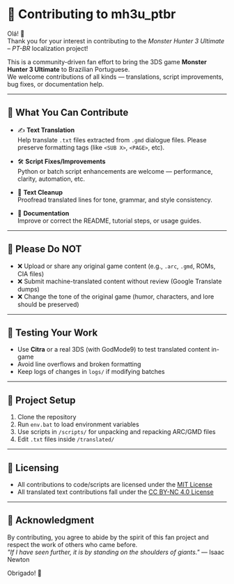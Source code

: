 # 🤝 Contributing to mh3u_ptbr

Olá! 👋  
Thank you for your interest in contributing to the *Monster Hunter 3 Ultimate – PT-BR* localization project!

This is a community-driven fan effort to bring the 3DS game **Monster Hunter 3 Ultimate** to Brazilian Portuguese.  
We welcome contributions of all kinds — translations, script improvements, bug fixes, or documentation help.

---

## 🧭 What You Can Contribute

- ✍️ **Text Translation**  
  Help translate `.txt` files extracted from `.gmd` dialogue files. Please preserve formatting tags (like `<SUB X>`, `<PAGE>`, etc).

- 🛠️ **Script Fixes/Improvements**  
  Python or batch script enhancements are welcome — performance, clarity, automation, etc.

- 🧹 **Text Cleanup**  
  Proofread translated lines for tone, grammar, and style consistency.

- 📄 **Documentation**  
  Improve or correct the README, tutorial steps, or usage guides.

---

## 🚫 Please Do NOT

- ❌ Upload or share any original game content (e.g., `.arc`, `.gmd`, ROMs, CIA files)
- ❌ Submit machine-translated content without review (Google Translate dumps)
- ❌ Change the tone of the original game (humor, characters, and lore should be preserved)

---

## 🧪 Testing Your Work

- Use **Citra** or a real 3DS (with GodMode9) to test translated content in-game
- Avoid line overflows and broken formatting
- Keep logs of changes in `logs/` if modifying batches

---

## 📂 Project Setup

1. Clone the repository
2. Run `env.bat` to load environment variables
3. Use scripts in `/scripts/` for unpacking and repacking ARC/GMD files
4. Edit `.txt` files inside `/translated/`

---

## 📜 Licensing

- All contributions to code/scripts are licensed under the [MIT License](LICENSE)
- All translated text contributions fall under the [CC BY-NC 4.0 License](LICENSE-TRANSLATIONS.txt)

---

## 🙏 Acknowledgment

By contributing, you agree to abide by the spirit of this fan project and respect the work of others who came before.  
*"If I have seen further, it is by standing on the shoulders of giants."* — Isaac Newton

Obrigado! 💛

